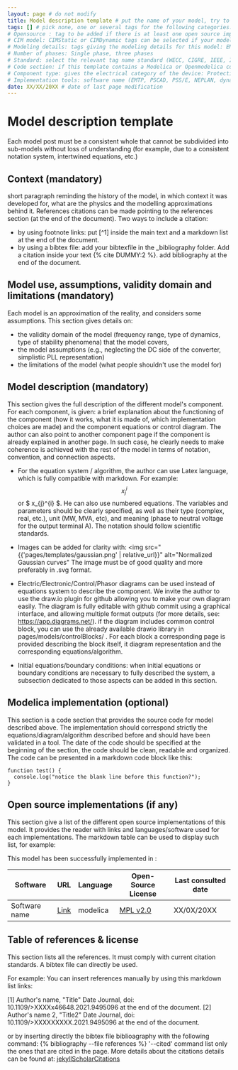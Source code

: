 ```yaml
---
layout: page # do not modify
title: Model description template # put the name of your model, try to be as specific as possible
tags: [] # pick none, one or several tags for the following categories:
# Opensource : tag to be added if there is at least one open source implementation of this model
# CIM model: CIMStatic or CIMDynamic tags can be selected if your model is part of the CIM standard
# Modeling details: tags giving the modeling details for this model: EMT, Dynamic phasor, shifted frequency, phasor, RMS
# Number of phases: Single phase, three phases
# Standard: select the relevant tag name standard (WECC, CIGRE, IEEE, IEC, etc.) if your model is included in a standard.
# Code section: if this template contains a Modelica or Openmodelica code section in line with the model description and equations, use the tag CodeImplementation
# Component type: gives the electrical category of the device: Protection, line, bus, machines, synchronous generator, transformer, controllers, capacitors, sources, excitation system, automatic voltage regulator, PSS, PLL, Governor, load, sensors, wind generation, solar generation, load, HVDC, synchronous condensers, DLR, etc.
# Implementation tools: software name (EMTP, PSCAD, PSS/E, NEPLAN, dynawo, DPSIM, Power Factory, Matlab, STEPSS, RTDS, Opal RT, powerworld, GE PSLF) to be used as tag if your model is implemented in specific software 
date: XX/XX/20XX # date of last page modification 
---
```


# Model description template 

 Each model post must be a consistent whole that cannot be subdivided into sub-models without loss of understanding (for example, due to a consistent notation system, intertwined equations, etc.) 

## Context (mandatory)

short paragraph reminding the history of the model, in which context it was developed for, what are the physics and the modelling approximations behind it.
References citations can be made pointing to the references section (at the end of the document). Two ways to include a citation:

- by using footnote links: put [^1] inside the main text and a markdown list at the end of the document.
- by using a bibtex file: 
  add your bibtexfile in the _bibliography folder. Add a citation inside your text {% cite DUMMY:2 %}. 
add bibliography at the end of the document.

## Model use, assumptions, validity domain and limitations (mandatory)

Each model is an approximation of the reality, and considers some assumptions. This section gives details on:

- the validity domain of the model (frequency range, type of dynamics, type of stability phenomena) that the model covers,
- the model assumptions (e.g., neglecting the DC side of the converter, simplistic PLL representation)
- the limitations of the model (what people shouldn't use the model for)

## Model description (mandatory)

 This section gives the full description of the different model's component.
For each component, is given: a brief explanation about the functioning of the component (how it works, what it is made of, which implementation choices are made) and the component equations or control diagram. The author can also point to another component page if the component is already explained in another page. In such case, he clearly needs to make coherence is achieved with the rest of the model in terms of notation, convention, and connection aspects.

- For the equation system / algorithm, the author can use Latex language, which is fully compatible with markdown. For example: $$ x_{j}^{i} $$ or $ x_{j}^{i} $. He can also use numbered equations. The variables and parameters should be clearly specified, as well as their type (complex, real, etc.), unit (MW, MVA, etc), and meaning (phase to neutral voltage for the output terminal A). The notation should follow scientific standards.

- Images can be added for clarity with: <img src="{{'pages/templates/gaussian.png' | relative_url}}" alt="Normalized Gaussian curves" The image must be of good quality and more preferably in .svg format.

- Electric/Electronic/Control/Phasor diagrams can be used instead of equations system to describe the component. We invite the author to use the draw.io plugin for github allowing you to make your own diagram easily. The diagram is fully editable with github commit using a graphical interface, and allowing multiple format outputs (for more details, see: https://app.diagrams.net/). if the diagram includes common control block, you can use the already available drawio library in pages/models/controlBlocks/ . For each block a corresponding page is provided describing the block itself, it diagram representation and the corresponding equations/algorithm.

- Initial equations/boundary conditions: when initial equations or boundary conditions are necessary to fully described the system, a subsection dedicated to those aspects can be added in this section.

## Modelica implementation (optional)

This section is a code section that provides the source code for model described above. The implementation should correspond strictly the equations/diagram/algorithm described before and should have been validated in a tool. The date of the code should be specified at the beginning of the section, the code should be clean, readable and organized.
The code can be presented in a markdown code block like this:

```text
function test() {
  console.log("notice the blank line before this function?");
}
```

## Open source implementations (if any)

This section give a list of the different open source implementations of this model. It provides the reader with links and languages/software used for each implementations.
The markdown table can be used to display such list, for example:

This model has been successfully implemented in :

| Software      | URL | Language | Open-Source License | Last consulted date |
| --------------| --- | --------- | ------------------- |------------------- |
| Software name | [Link](https://github.com/toto) | modelica | [MPL v2.0](https://www.mozilla.org/en-US/MPL/2.0/)  | XX/0X/20XX |

## Table of references & license

This section lists all the references. It must comply with current citation standards. A bibtex file can directly be used.

For example:
You can insert references manually by using this markdown list links:

<a id="1">[1]</a> Author's name, "Title" Date Journal, doi: 10.1109/>XXXXx46648.2021.9495096 at the end of the document.
<a id="2">[2]</a> Author's name 2, "Title2" Date Journal, doi: 10.1109/>XXXXXXXXX.2021.9495096 at the end of the document.

or by inserting directly the bibtex file biblioagraphy with the following command:
{% bibliography --file references  %}
'--cited' command list only the ones that are cited in the page.
More details about the citations details can be found at: [jekyllScholarCitations](https://github.com/inukshuk/jekyll-scholar#citations)